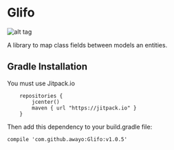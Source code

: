 # Glifo

![alt tag](http://i102.photobucket.com/albums/m88/optagon/AI%20helper.gif)

A library to map class fields between models an entities.


Gradle Installation
--------------------

You must use Jitpack.io
```
    repositories {
        jcenter()
        maven { url "https://jitpack.io" }
    }
```

Then add this dependency to your build.gradle file:
```
compile 'com.github.awayo:Glifo:v1.0.5'
```
        
 
